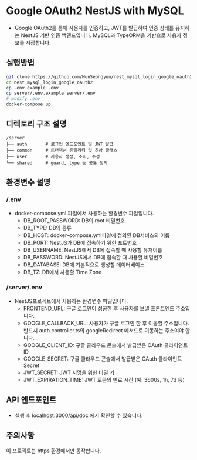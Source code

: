 # Google OAuth2 NestJS with MySQL

- Google OAuth2를 통해 사용자를 인증하고, JWT를 발급하여 인증 상태를 유지하는 NestJS 기반 인증 백엔드입니다. MySQL과 TypeORM을 기반으로 사용자 정보를 저장합니다.

## 실행방법
```bash
git clone https://github.com/MunSeongyun/nest_mysql_login_google_oauth2.git
cd nest_mysql_login_google_oauth2
cp .env.example .env
cp server/.env.example server/.env
# modify .env
docker-compose up
```

## 디렉토리 구조 설명
```text
/server
├── auth       # 로그인 엔드포인트 및 JWT 발급
├── common     # 트랜잭션 유틸리티 및 추상 클래스
├── user       # 사용자 생성, 조회, 수정
└── shared     # guard, type 등 공통 정의
```

## 환경변수 설명

### /.env
- docker-compose.yml 파일에서 사용하는 환경변수 파일입니다.
    - DB_ROOT_PASSWORD: DB의 root 비밀번호 
    - DB_TYPE: DB의 종류
    - DB_HOST: docker-compose.yml파일에 정의된 DB서비스의 이름
    - DB_PORT: NestJS가 DB에 접속하기 위한 포트번호
    - DB_USERNAME: NestJS에서 DB에 접속할 때 사용할 유저이름
    - DB_PASSWORD: NestJS에서 DB에 접속할 때 사용할 비밀번호
    - DB_DATABASE: DB에 기본적으로 생성할 데이터베이스
    - DB_TZ: DB에서 사용할 Time Zone

### /server/.env
- NestJS프로젝트에서 사용하는 환경변수 파일입니다.
    - FRONTEND_URL: 구글 로그인이 성공한 후 사용자를 보낼 프론트엔드 주소입니다.
    - GOOGLE_CALLBACK_URL: 사용자가 구글 로그인 한 후 이동할 주소입니다. 반드시 auth.controller.ts의 googleRedirect 메서드로 이동하는 주소여야 합니다.
    - GOOGLE_CLIENT_ID: 구글 클라우드 콘솔에서 발급받은 OAuth 클라이언트 ID
    - GOOGLE_SECRET: 구글 클라우드 콘솔에서 발급받은 OAuth 클라이언트 Secret
    - JWT_SECRET: JWT 서명을 위한 비밀 키
    - JWT_EXPIRATION_TIME: JWT 토큰의 만료 시간 (예: 3600s, 1h, 7d 등)

## API 엔드포인트
- 실행 후 localhost:3000/api/doc 에서 확인할 수 있습니다.

## 주의사항
이 프로젝트는 https 환경에서만 동작합니다.